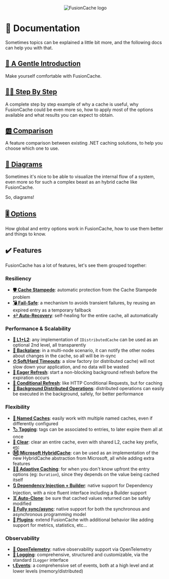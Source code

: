 ﻿<div align="center">

![FusionCache logo](logo-128x128.png)

</div>

# 📕 Documentation

Sometimes topics can be explained a little bit more, and the following docs can help you with that.

## [**🦄 A Gentle Introduction**](AGentleIntroduction.md)

Make yourself comfortable with FusionCache.

## [**👩‍🏫 Step By Step**](StepByStep.md)

A complete step by step example of why a cache is useful, why FusionCache could be even more so, how to apply most of the options available and what results you can expect to obtain.

## [**🆎 Comparison**](Comparison.md)

A feature comparison between existing .NET caching solutions, to  help you choose which one to use.

## [**🧬 Diagrams**](Diagrams.md)

Sometimes it's nice to be able to visualize the internal flow of a system, even more so for such a complex beast as an hybrid cache like FusionCache.

So, diagrams!

## [**🎚️ Options**](Options.md)

How global and entry options work in FusionCache, how to use them better and things to know.

## ✔️ Features

FusionCache has a lot of features, let's see them grouped together:

### Resiliency

- [**🛡️ Cache Stampede**](CacheStampede.md): automatic protection from the Cache Stampede problem
- [**💣 Fail-Safe**](FailSafe.md): a mechanism to avoids transient failures, by reusing an expired entry as a temporary fallback
- [**↩️ Auto-Recovery**](AutoRecovery.md): self-healing for the entire cache, all automatically

### Performance & Scalability

- [**🔀 L1+L2**](CacheLevels.md): any implementation of `IDistributedCache` can be used as an optional 2nd level, all transparently
- [**📢 Backplane**](Backplane.md): in a multi-node scenario, it can notify the other nodes about changes in the cache, so all will be in-sync
- [**⏱ Soft/Hard Timeouts**](Timeouts.md): a slow factory (or distributed cache) will not slow down your application, and no data will be wasted
- [**🦅 Eager Refresh**](EagerRefresh.md): start a non-blocking background refresh before the expiration occurs
- [**🔂 Conditional Refresh**](ConditionalRefresh.md): like HTTP Conditional Requests, but for caching
- [**🚀 Background Distributed Operations**](BackgroundDistributedOperations.md): distributed operations can easily be executed in the background, safely, for better performance

### Flexibility

- [**📛 Named Caches**](NamedCaches.md): easily work with multiple named caches, even if differently configured
- [**🏷️ Tagging**](Tagging.md): tags can be associated to entries, to later expire them all at once
- [**🧼 Clear**](Clear.md): clear an entire cache, even with shared L2, cache key prefix, etc
- [**Ⓜ️ Microsoft HybridCache**](MicrosoftHybridCache.md): can be used as an implementation of the new HybridCache abstraction from Microsoft, all while adding extra features
- [**🧙‍♂️ Adaptive Caching**](AdaptiveCaching.md): for when you don't know upfront the entry options (eg: `Duration`), since they depends on the value being cached itself
- [**🔃 Dependency Injection + Builder**](DependencyInjection.md): native support for Dependency Injection, with a nice fluent interface including a Builder support
- [**♊ Auto-Clone**](AutoClone.md): be sure that cached values returned can be safely modified
- [**💫 Fully sync/async**](CoreMethods.md): native support for both the synchronous and asynchronous programming model
- [**🧩 Plugins**](Plugins.md): extend FusionCache with additional behavior like adding support for metrics, statistics, etc...

### Observability

- [**🔭 OpenTelemetry**](OpenTelemetry.md): native observability support via OpenTelemetry
- [**📜 Logging**](Logging.md): comprehensive, structured and customizable, via the standard `ILogger` interface
- [**📞 Events**](Events.md): a comprehensive set of events, both at a high level and at lower levels (memory/distributed)
